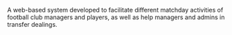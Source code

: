A web-based system developed to facilitate different matchday activities of football club managers and players, as well as help managers and admins in transfer dealings.